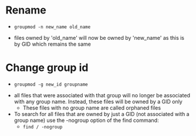 # Rename
* `groupmod -n new_name old_name`
- files owned by 'old_name' will now be owned by 'new_name' as this is by GID which remains the same

# Change group id
- `groupmod -g new_id groupname`
* all files that were associated with that group will no longer be associated with any group name. Instead, these files will be owned by a GID only
  * These files with no group name are called orphaned files
* To search for all files that are owned by just a GID (not associated with a group name) use the -nogroup option of the find command:
  * `find / -nogroup`
